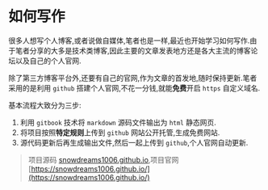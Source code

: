 # 如何写作

很多人想写个人博客,或者说做自媒体,笔者也是一样,最近也开始学习如何写作.由于笔者分享的大多是技术类博客,因此主要的文章发表地方还是各大主流的博客论坛以及自己的个人官网.

除了第三方博客平台外,还要有自己的官网,作为文章的首发地,随时保持更新.笔者采用的是利用 `github` 搭建个人官网,不花一分钱,就能**免费**开启 `https` 自定义域名.

基本流程大致分为三步:

1. 利用 `gitbook` 技术将 `markdown` 源码文件输出为 `html` 静态网页.
2. 将项目按照**特定规则**上传到 `github` 网站公开托管,生成免费网站.
3. 源代码更新后再生成输出文件,然后一起上传到 `github`,个人官网自动更新.

> 项目源码 [snowdreams1006.github.io](https://github.com/snowdreams1006/snowdreams1006.github.io),项目官网 [https://snowdreams1006.github.io/](https://snowdreams1006.github.io/)



